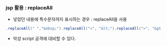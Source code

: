 ### jsp 활용 : replaceAll

- 넣었던 내용에 특수문자까지 표시하는 경우 : replaceAll을 사용 

```java
.replaceAll(" ","&nbsp;").replaceAll("<", "&lt;").replaceAll(">", "&gt;") ...
```

- 악성 script 공격에 대비할 수 있다.